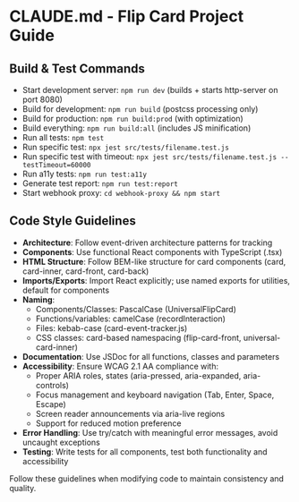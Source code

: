 # CLAUDE.md - Flip Card Project Guide

## Build & Test Commands
- Start development server: `npm run dev` (builds + starts http-server on port 8080)
- Build for development: `npm run build` (postcss processing only)
- Build for production: `npm run build:prod` (with optimization)
- Build everything: `npm run build:all` (includes JS minification)
- Run all tests: `npm test`
- Run specific test: `npx jest src/tests/filename.test.js`
- Run specific test with timeout: `npx jest src/tests/filename.test.js --testTimeout=60000`
- Run a11y tests: `npm run test:a11y`
- Generate test report: `npm run test:report`
- Start webhook proxy: `cd webhook-proxy && npm start`

## Code Style Guidelines
- **Architecture**: Follow event-driven architecture patterns for tracking
- **Components**: Use functional React components with TypeScript (.tsx)
- **HTML Structure**: Follow BEM-like structure for card components (card, card-inner, card-front, card-back)
- **Imports/Exports**: Import React explicitly; use named exports for utilities, default for components
- **Naming**:
  - Components/Classes: PascalCase (UniversalFlipCard)
  - Functions/variables: camelCase (recordInteraction)
  - Files: kebab-case (card-event-tracker.js)
  - CSS classes: card-based namespacing (flip-card-front, universal-card-inner)
- **Documentation**: Use JSDoc for all functions, classes and parameters
- **Accessibility**: Ensure WCAG 2.1 AA compliance with:
  - Proper ARIA roles, states (aria-pressed, aria-expanded, aria-controls)
  - Focus management and keyboard navigation (Tab, Enter, Space, Escape)
  - Screen reader announcements via aria-live regions
  - Support for reduced motion preference
- **Error Handling**: Use try/catch with meaningful error messages, avoid uncaught exceptions
- **Testing**: Write tests for all components, test both functionality and accessibility

Follow these guidelines when modifying code to maintain consistency and quality.